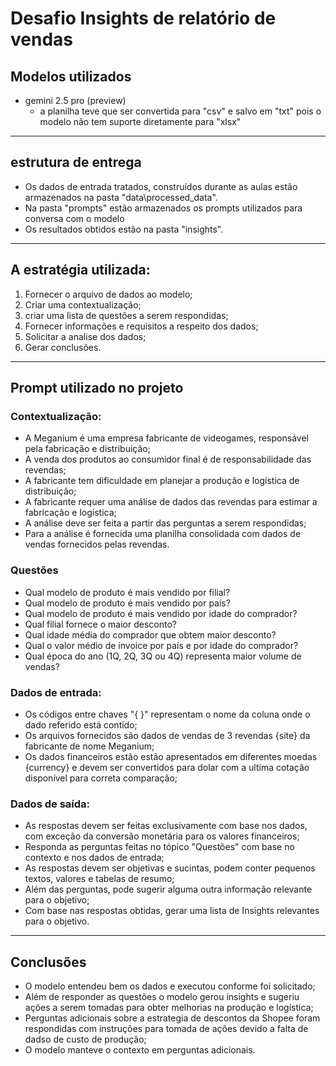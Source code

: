 # Desafio Insights de relatório de vendas 

## Modelos utilizados

* gemini 2.5 pro (preview)
    * a planilha teve que ser convertida para "csv" e salvo em "txt" pois o modelo não tem suporte diretamente para "xlsx"
---
## estrutura de entrega 

- Os dados de entrada tratados, construídos durante as aulas estão armazenados na pasta "data\processed_data".
- Na pasta "prompts" estão armazenados os prompts utilizados para conversa com o modelo
- Os resultados obtidos estão na pasta "insights".

---

## A estratégia utilizada:

1. Fornecer o arquivo de dados ao modelo;
2. Criar uma contextualização;
3. criar uma lista de questões a serem respondidas; 
4. Fornecer informações e requisitos a respeito dos dados;
5. Solicitar a analise dos dados;
6. Gerar conclusões.

---
## Prompt utilizado no projeto

### Contextualização:
* A Meganium é uma empresa fabricante de videogames, responsável pela fabricação e distribuição;
* A venda dos produtos ao consumidor final é de responsabilidade das revendas;
* A fabricante tem dificuldade em planejar a produção e logística de distribuição;
* A fabricante requer uma análise de dados das revendas para estimar a fabricação e logística;
* A análise deve ser feita a partir das perguntas a serem respondidas;
* Para a análise é fornecida uma planilha consolidada com dados de vendas fornecidos pelas revendas.

### Questões 
* Qual modelo de produto é mais vendido por filial?
* Qual modelo de produto é mais vendido por país?
* Qual modelo de produto é mais vendido por idade do comprador?
* Qual filial fornece o maior desconto?
* Qual idade média do comprador que obtem maior desconto?
* Qual o valor médio de invoice por país e por idade do comprador?
* Qual época do ano (1Q, 2Q, 3Q ou 4Q) representa maior volume de vendas?

### Dados de entrada:
* Os códigos entre chaves "{ }" representam o nome da coluna onde o dado referido está contido;
* Os arquivos fornecidos são dados de vendas de 3 revendas {site} da fabricante de nome Meganium;
* Os dados financeiros estão estão apresentados em diferentes moedas {currency} e devem ser convertidos para dolar com a ultima cotação disponível para correta comparação;

### Dados de saída:
* As respostas devem ser feitas exclusivamente com base nos dados, com exceção da conversão monetária para os valores financeiros;
* Responda as perguntas feitas no tópico "Questões" com base no contexto e nos dados de entrada;
* As respostas devem ser objetivas e sucintas, podem conter pequenos textos, valores e tabelas de resumo;
* Além das perguntas, pode sugerir alguma outra informação relevante para o objetivo;
* Com base nas respostas obtidas, gerar uma lista de Insights relevantes para o objetivo. 

---
## Conclusões

* O modelo entendeu bem os dados e executou conforme foi solicitado;
* Além de responder as questões o modelo gerou insights e sugeriu ações a serem tomadas para obter melhorias na produção e logística;
* Perguntas adicionais sobre a estrategia de descontos da Shopee foram respondidas com instruções para tomada de ações devido a falta de dadso de custo de produção;
* O modelo manteve o contexto em perguntas adicionais.

